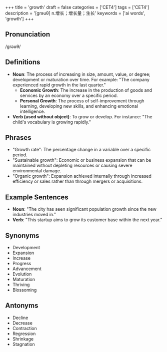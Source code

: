 +++
title = 'growth'
draft = false
categories = ['CET4']
tags = ['CET4']
description = '[grəuθ] n.增长；增长量；生长'
keywords = ['ai words', 'growth']
+++

## Pronunciation
/ɡrəʊθ/

## Definitions
- **Noun**: The process of increasing in size, amount, value, or degree; development or maturation over time. For example: "The company experienced rapid growth in the last quarter."
  - **Economic Growth**: The increase in the production of goods and services by an economy over a specific period.
  - **Personal Growth**: The process of self-improvement through learning, developing new skills, and enhancing emotional intelligence.
- **Verb (used without object)**: To grow or develop. For instance: "The child's vocabulary is growing rapidly."

## Phrases
- "Growth rate": The percentage change in a variable over a specific period.
- "Sustainable growth": Economic or business expansion that can be maintained without depleting resources or causing severe environmental damage.
- "Organic growth": Expansion achieved internally through increased efficiency or sales rather than through mergers or acquisitions.

## Example Sentences
- **Noun**: "The city has seen significant population growth since the new industries moved in."
- **Verb**: "This startup aims to grow its customer base within the next year."

## Synonyms
- Development
- Expansion
- Increase
- Progress
- Advancement
- Evolution
- Maturation
- Thriving
- Blossoming

## Antonyms
- Decline
- Decrease
- Contraction
- Regression
- Shrinkage
- Stagnation
